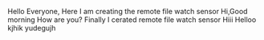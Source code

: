 Hello Everyone, Here I am creating the remote file watch sensor
Hi,Good morning
How are you?
Finally I cerated remote file watch sensor
Hiii
Helloo
kjhik
yudegujh
